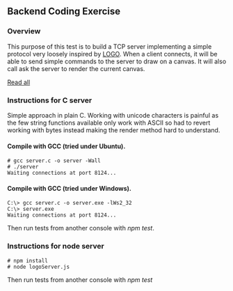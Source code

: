 ## Backend Coding Exercise

### Overview

This purpose of this test is to build a TCP server implementing a simple protocol very loosely inspired by [LOGO](https://en.wikipedia.org/wiki/Logo_(programming_language)). When a client connects, it will be able to send simple commands to the server to draw on a canvas. It will also call ask the server to render the current canvas.

[Read all](https://frontapp.github.io/front-backend-exercise/2019-06-14-dbd77b/)

### Instructions for C server

Simple approach in plain C. Working with unicode characters is painful as the few string functions available only work with ASCII so had to revert working with bytes instead making the render method hard to understand.

#### Compile with GCC (tried under Ubuntu).

```
# gcc server.c -o server -Wall
# ./server
Waiting connections at port 8124...
```

#### Compile with GCC (tried under Windows).
```
C:\> gcc server.c -o server.exe -lWs2_32
C:\> server.exe
Waiting connections at port 8124...
```

Then run tests from another console with *npm test*.

### Instructions for node server

```
# npm install
# node logoServer.js
```

Then run tests from another console with *npm test*
